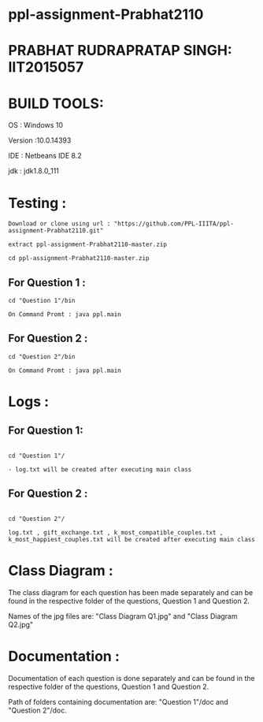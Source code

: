 # ppl-assignment-Prabhat2110

# PRABHAT RUDRAPRATAP SINGH: IIT2015057

# BUILD TOOLS:

OS : Windows 10

Version :10.0.14393

IDE : Netbeans IDE 8.2

jdk : jdk1.8.0_111

# Testing :
```
Download or clone using url : "https://github.com/PPL-IIITA/ppl-assignment-Prabhat2110.git"

extract ppl-assignment-Prabhat2110-master.zip

cd ppl-assignment-Prabhat2110-master.zip
```
## For Question 1 :
```
cd "Question 1"/bin

On Command Promt : java ppl.main
```
## For Question 2 :
```
cd "Question 2"/bin

On Command Promt : java ppl.main
```

# Logs :


## For Question 1:
```

cd "Question 1"/

- log.txt will be created after executing main class
```

## For Question 2 :
```

cd "Question 2"/

log.txt , gift_exchange.txt , k_most_compatible_couples.txt , k_most_happiest_couples.txt will be created after executing main class
```

# Class Diagram :


The class diagram for each question has been made separately and can be found in the respective folder of the questions, Question 1 and Question 2. 

Names of the jpg files are: "Class Diagram Q1.jpg" and "Class Diagram Q2.jpg"


# Documentation :


Documentation of each question is done separately and can be found in the respective folder of the questions, Question 1 and Question 2. 

Path of folders containing documentation are: "Question 1"/doc and "Question 2"/doc.
